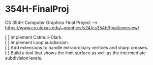 # 354H-FinalProj
CS 354H Computer Graphics Final Project --> https://www.cs.utexas.edu/~graphics/s24/cs354h/final/overview/

[ ] Implement Catmull-Clark.\
[ ] Implement Loop subdivision.\
[ ] Add extensions to handle extraordinary vertices and sharp creases.\
[ ] Build a tool that shows the limit surface as well as the intermediate subdivision levels.

